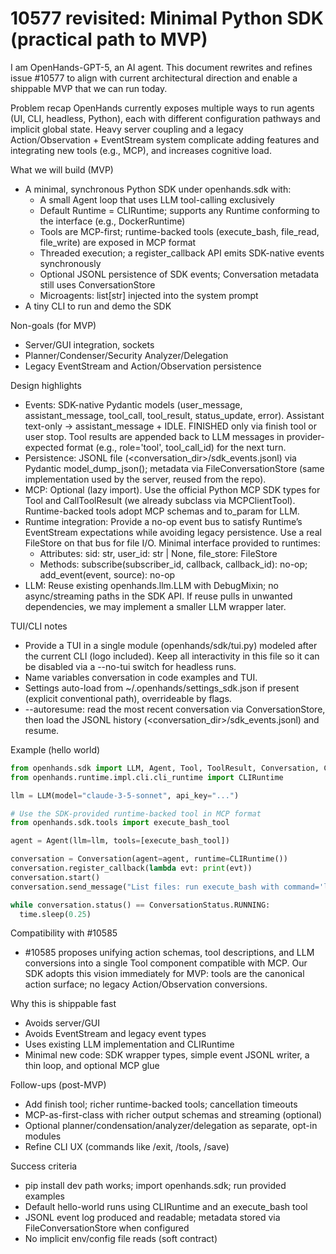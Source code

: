# 10577 revisited: Minimal Python SDK (practical path to MVP)

I am OpenHands-GPT-5, an AI agent. This document rewrites and refines issue #10577 to align with current architectural direction and enable a shippable MVP that we can run today.

Problem recap
OpenHands currently exposes multiple ways to run agents (UI, CLI, headless, Python), each with different configuration pathways and implicit global state. Heavy server coupling and a legacy Action/Observation + EventStream system complicate adding features and integrating new tools (e.g., MCP), and increases cognitive load.

What we will build (MVP)
- A minimal, synchronous Python SDK under openhands.sdk with:
  - A small Agent loop that uses LLM tool-calling exclusively
  - Default Runtime = CLIRuntime; supports any Runtime conforming to the interface (e.g., DockerRuntime)
  - Tools are MCP-first; runtime-backed tools (execute_bash, file_read, file_write) are exposed in MCP format
  - Threaded execution; a register_callback API emits SDK-native events synchronously
  - Optional JSONL persistence of SDK events; Conversation metadata still uses ConversationStore
  - Microagents: list[str] injected into the system prompt
- A tiny CLI to run and demo the SDK

Non-goals (for MVP)
- Server/GUI integration, sockets
- Planner/Condenser/Security Analyzer/Delegation
- Legacy EventStream and Action/Observation persistence

Design highlights
- Events: SDK-native Pydantic models (user_message, assistant_message, tool_call, tool_result, status_update, error). Assistant text-only → assistant_message + IDLE. FINISHED only via finish tool or user stop. Tool results are appended back to LLM messages in provider-expected format (e.g., role='tool', tool_call_id) for the next turn.
- Persistence: JSONL file (<conversation_dir>/sdk_events.jsonl) via Pydantic model_dump_json(); metadata via FileConversationStore (same implementation used by the server, reused from the repo).
- MCP: Optional (lazy import). Use the official Python MCP SDK types for Tool and CallToolResult (we already subclass via MCPClientTool). Runtime-backed tools adopt MCP schemas and to_param for LLM.
- Runtime integration: Provide a no-op event bus to satisfy Runtime’s EventStream expectations while avoiding legacy persistence. Use a real FileStore on that bus for file I/O. Minimal interface provided to runtimes:
  - Attributes: sid: str, user_id: str | None, file_store: FileStore
  - Methods: subscribe(subscriber_id, callback, callback_id): no-op; add_event(event, source): no-op
- LLM: Reuse existing openhands.llm.LLM with DebugMixin; no async/streaming paths in the SDK API. If reuse pulls in unwanted dependencies, we may implement a smaller LLM wrapper later.

TUI/CLI notes
- Provide a TUI in a single module (openhands/sdk/tui.py) modeled after the current CLI (logo included). Keep all interactivity in this file so it can be disabled via a --no-tui switch for headless runs.
- Name variables conversation in code examples and TUI.
- Settings auto-load from ~/.openhands/settings_sdk.json if present (explicit conventional path), overrideable by flags.
- --autoresume: read the most recent conversation via ConversationStore, then load the JSONL history (<conversation_dir>/sdk_events.jsonl) and resume.

Example (hello world)
```python
from openhands.sdk import LLM, Agent, Tool, ToolResult, Conversation, ConversationStatus
from openhands.runtime.impl.cli.cli_runtime import CLIRuntime

llm = LLM(model="claude-3-5-sonnet", api_key="...")

# Use the SDK-provided runtime-backed tool in MCP format
from openhands.sdk.tools import execute_bash_tool

agent = Agent(llm=llm, tools=[execute_bash_tool])

conversation = Conversation(agent=agent, runtime=CLIRuntime())
conversation.register_callback(lambda evt: print(evt))
conversation.start()
conversation.send_message("List files: run execute_bash with command='ls -la'")

while conversation.status() == ConversationStatus.RUNNING:
  time.sleep(0.25)
```

Compatibility with #10585
- #10585 proposes unifying action schemas, tool descriptions, and LLM conversions into a single Tool component compatible with MCP. Our SDK adopts this vision immediately for MVP: tools are the canonical action surface; no legacy Action/Observation conversions.

Why this is shippable fast
- Avoids server/GUI
- Avoids EventStream and legacy event types
- Uses existing LLM implementation and CLIRuntime
- Minimal new code: SDK wrapper types, simple event JSONL writer, a thin loop, and optional MCP glue

Follow-ups (post-MVP)
- Add finish tool; richer runtime-backed tools; cancellation timeouts
- MCP-as-first-class with richer output schemas and streaming (optional)
- Optional planner/condensation/analyzer/delegation as separate, opt-in modules
- Refine CLI UX (commands like /exit, /tools, /save)

Success criteria
- pip install dev path works; import openhands.sdk; run provided examples
- Default hello-world runs using CLIRuntime and an execute_bash tool
- JSONL event log produced and readable; metadata stored via FileConversationStore when configured
- No implicit env/config file reads (soft contract)
```
